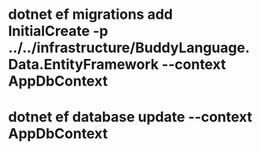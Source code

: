 # dotnet ef migrations add InitialCreate -p ../../infrastructure/BuddyLanguage.Data.EntityFramework --context AppDbContext
# dotnet ef database update --context AppDbContext